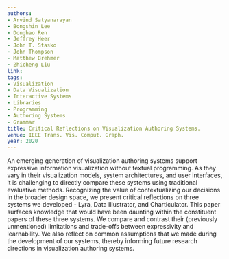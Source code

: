 ```yaml
---
authors:
- Arvind Satyanarayan
- Bongshin Lee
- Donghao Ren
- Jeffrey Heer
- John T. Stasko
- John Thompson
- Matthew Brehmer
- Zhicheng Liu
link:
tags:
- Visualization
- Data Visualization
- Interactive Systems
- Libraries
- Programming
- Authoring Systems
- Grammar
title: Critical Reflections on Visualization Authoring Systems.
venue: IEEE Trans. Vis. Comput. Graph.
year: 2020
---
```

An emerging generation of visualization authoring systems support expressive information visualization without textual programming. As they vary in their visualization models, system architectures, and user interfaces, it is challenging to directly compare these systems using traditional evaluative methods. Recognizing the value of contextualizing our decisions in the broader design space, we present critical reflections on three systems we developed - Lyra, Data Illustrator, and Charticulator. This paper surfaces knowledge that would have been daunting within the constituent papers of these three systems. We compare and contrast their (previously unmentioned) limitations and trade-offs between expressivity and learnability. We also reflect on common assumptions that we made during the development of our systems, thereby informing future research directions in visualization authoring systems.